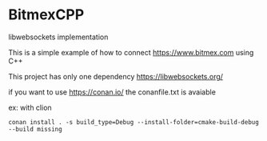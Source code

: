 # BitmexCPP

libwebsockets implementation

This is a simple example of how to connect https://www.bitmex.com using C++

This project has only one dependency https://libwebsockets.org/ 

if you want to use https://conan.io/ the conanfile.txt is avaiable

ex: with clion

```
conan install . -s build_type=Debug --install-folder=cmake-build-debug --build missing
```
